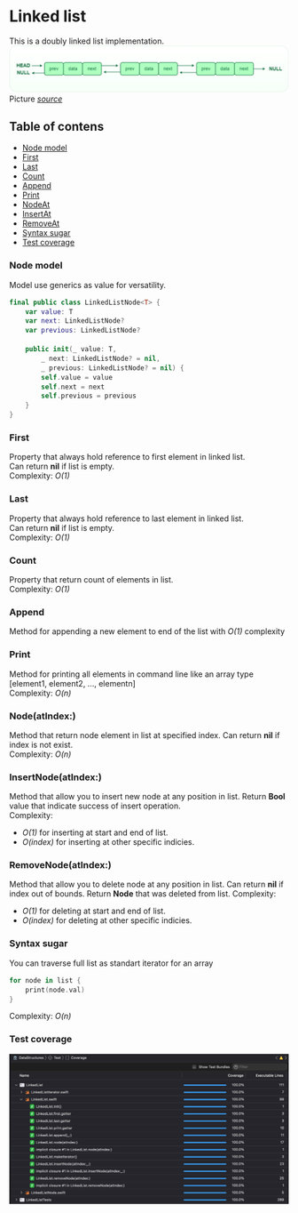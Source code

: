 # Linked list
This is a doubly linked list implementation.  
![Doubly linked list](DLL1.png)  
Picture [*source*](https://www.geeksforgeeks.org/data-structures/linked-list/doubly-linked-list/)

## Table of contens
- [Node model](#node-model)
- [First](#first)
- [Last](#last)
- [Count](#count)
- [Append](#append)
- [Print](#print)
- [NodeAt](#Node(atIndex:))
- [InsertAt](#InsertNode(atIndex:))
- [RemoveAt](#RemoveNode(atIndex:))
- [Syntax sugar](#syntax-sugar)
- [Test coverage](#test-coverage)

### Node model
Model use generics as value for versatility.
```swift
final public class LinkedListNode<T> {
    var value: T
    var next: LinkedListNode?
    var previous: LinkedListNode?
    
    public init(_ value: T, 
		_ next: LinkedListNode? = nil, 
		_ previous: LinkedListNode? = nil) {
        self.value = value
        self.next = next
        self.previous = previous
    }
}
```


### First
Property that always hold reference to first element in linked list.  
Can return **nil** if list is empty.  
Complexity: *O(1)*

### Last
Property that always hold reference to last element in linked list.  
Can return **nil** if list is empty.  
Complexity: *O(1)*

### Count
Property that return count of elements in list.  
Complexity: *O(1)*

### Append
Method for appending a new element to end of the list with *O(1)* complexity

### Print
Method for printing all elements in command line like an array type [element1, element2, ..., elementn]  
Complexity: *O(n)*

### Node(atIndex:)
Method that return node element in list at specified index.  Can return **nil** if index is not exist.  
Complexity: *O(n)*

### InsertNode(atIndex:)
Method that allow you to insert new node at any position in list. Return **Bool** value that indicate success of insert operation.  
Complexity: 
- *O(1)* for inserting at start and end of list.  
- *O(index)* for inserting at other specific indicies.

### RemoveNode(atIndex:)
Method that allow you to delete node at any position in list. Can return **nil** if index out of bounds. Return **Node** that was deleted from list.
Complexity:
- *O(1)* for deleting at start and end of list.
- *O(index)* for deleting at other specific indicies.

### Syntax sugar
You can traverse full list as standart iterator for an array
```swift
for node in list {
	print(node.val)
}
```
Complexity: *O(n)*

### Test coverage
![test-coverage](LinkedListTests.png)